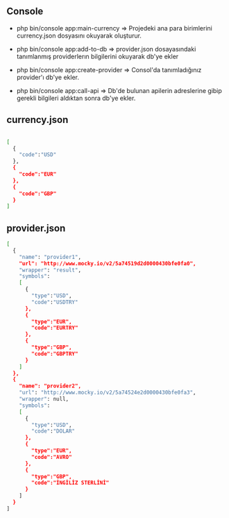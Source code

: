
Console
--------------
  * php bin/console app:main-currency => Projedeki ana para birimlerini currency.json dosyasını okuyarak oluşturur.

  * php bin/console app:add-to-db => provider.json dosayasındaki tanımlanmış providerlerın bilgilerini okuyarak db'ye ekler

  * php bin/console app:create-provider => Consol'da tanımladığınız provider'ı db'ye ekler. 

  * php bin/console app:call-api => Db'de bulunan apilerin adreslerine gibip gerekli bilgileri aldıktan sonra db'ye ekler.

currency.json
--------------
```sh

[
  {
    "code":"USD"
  },
  {
    "code":"EUR"
  },
  {
    "code":"GBP"
  }
]
```
provider.json
--------------
```sh
[
  {
    "name": "provider1",
    "url": "http://www.mocky.io/v2/5a74519d2d0000430bfe0fa0",
    "wrapper": "result",
    "symbols":
    [
      {
        "type":"USD",
        "code":"USDTRY"
      },
      {
        "type":"EUR",
        "code":"EURTRY"
      },
      {
        "type":"GBP",
        "code":"GBPTRY"
      }
    ]
  },
  {
    "name": "provider2",
    "url": "http://www.mocky.io/v2/5a74524e2d0000430bfe0fa3",
    "wrapper": null,
    "symbols":
    [
      {
        "type":"USD",
        "code":"DOLAR"
      },
      {
        "type":"EUR",
        "code":"AVRO"
      },
      {
        "type":"GBP",
        "code":"İNGİLİZ STERLİNİ"
      }
    ]
  }
]

```
